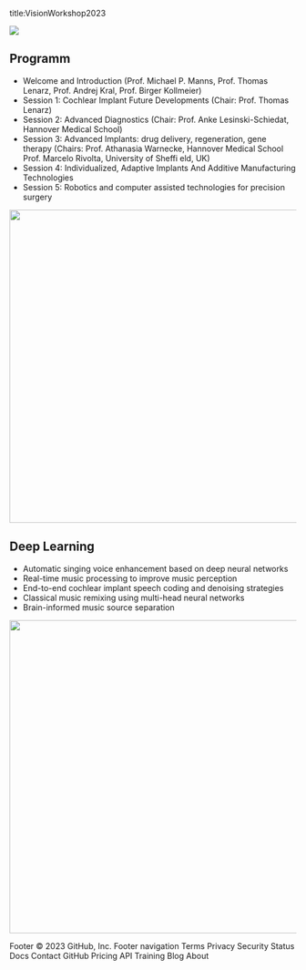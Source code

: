 title:VisionWorkshop2023


<p align="center">
  <img src="binom2.png" style="display: block; margin: 0 auto" >
</p>


## Programm

* Welcome and Introduction (Prof. Michael P. Manns, Prof. Thomas Lenarz, Prof. Andrej Kral, Prof. Birger Kollmeier)
* Session 1: Cochlear Implant Future Developments (Chair: Prof. Thomas Lenarz)
* Session 2: Advanced Diagnostics (Chair: Prof. Anke Lesinski-Schiedat, Hannover Medical School)
* Session 3: Advanced Implants: drug delivery, regeneration, gene therapy (Chairs: Prof. Athanasia Warnecke, Hannover Medical School  Prof. Marcelo Rivolta, University of Sheffi eld, UK)
* Session 4: Individualized, Adaptive Implants And Additive Manufacturing Technologies
* Session 5: Robotics and computer assisted technologies for precision surgery

<p align="center">
  <img width="550" src="BinProc.png">
</p>


## Deep Learning

* Automatic singing voice enhancement based on deep neural networks
* Real-time music processing to improve music perception
* End-to-end cochlear implant speech coding and denoising strategies
* Classical music remixing using multi-head neural networks
* Brain-informed music source separation

<p align="center">
  <img width="550" src="ace_nn.png">
</p>


Footer
© 2023 GitHub, Inc.
Footer navigation
Terms
Privacy
Security
Status
Docs
Contact GitHub
Pricing
API
Training
Blog
About
